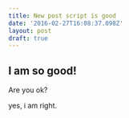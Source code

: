 ```yaml
---
title: New post script is good
date: '2016-02-27T16:08:37.098Z'
layout: post
draft: true
---
```


## I am so good!

Are you ok?

yes, i am right.
